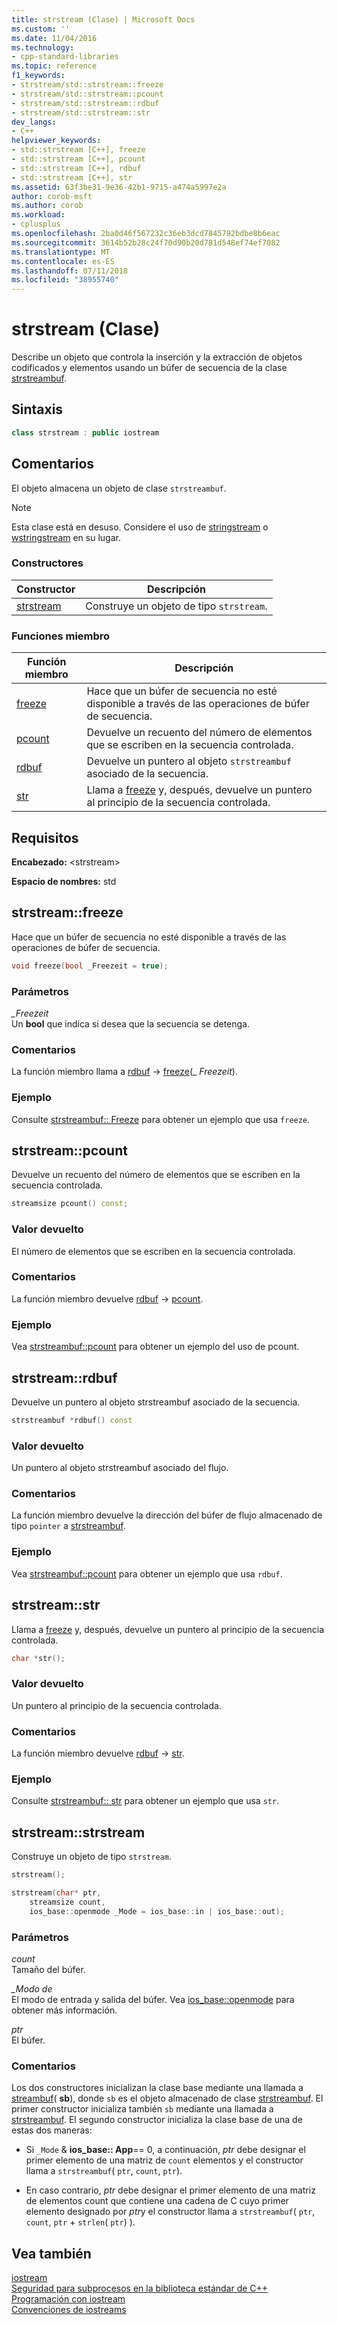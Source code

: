 ```yaml
---
title: strstream (Clase) | Microsoft Docs
ms.custom: ''
ms.date: 11/04/2016
ms.technology:
- cpp-standard-libraries
ms.topic: reference
f1_keywords:
- strstream/std::strstream::freeze
- strstream/std::strstream::pcount
- strstream/std::strstream::rdbuf
- strstream/std::strstream::str
dev_langs:
- C++
helpviewer_keywords:
- std::strstream [C++], freeze
- std::strstream [C++], pcount
- std::strstream [C++], rdbuf
- std::strstream [C++], str
ms.assetid: 63f3be31-9e36-42b1-9715-a474a5997e2a
author: corob-msft
ms.author: corob
ms.workload:
- cplusplus
ms.openlocfilehash: 2ba0d46f567232c36eb3dcd7845792bdbe8b6eac
ms.sourcegitcommit: 3614b52b28c24f70d90b20d781d548ef74ef7082
ms.translationtype: MT
ms.contentlocale: es-ES
ms.lasthandoff: 07/11/2018
ms.locfileid: "38955740"
---
```

# <a name="strstream-class"></a>strstream (Clase)

Describe un objeto que controla la inserción y la extracción de objetos codificados y elementos usando un búfer de secuencia de la clase [strstreambuf](../standard-library/strstreambuf-class.md).

## <a name="syntax"></a>Sintaxis

```cpp
class strstream : public iostream
```

## <a name="remarks"></a>Comentarios

El objeto almacena un objeto de clase `strstreambuf`.

> [!NOTE]
> Esta clase está en desuso. Considere el uso de [stringstream](../standard-library/sstream-typedefs.md#stringstream) o [wstringstream](../standard-library/sstream-typedefs.md#wstringstream) en su lugar.

### <a name="constructors"></a>Constructores

|Constructor|Descripción|
|-|-|
|[strstream](#strstream)|Construye un objeto de tipo `strstream`.|

### <a name="member-functions"></a>Funciones miembro

|Función miembro|Descripción|
|-|-|
|[freeze](#freeze)|Hace que un búfer de secuencia no esté disponible a través de las operaciones de búfer de secuencia.|
|[pcount](#pcount)|Devuelve un recuento del número de elementos que se escriben en la secuencia controlada.|
|[rdbuf](#rdbuf)|Devuelve un puntero al objeto `strstreambuf` asociado de la secuencia.|
|[str](#str)|Llama a [freeze](../standard-library/strstreambuf-class.md#freeze) y, después, devuelve un puntero al principio de la secuencia controlada.|

## <a name="requirements"></a>Requisitos

**Encabezado:** \<strstream>

**Espacio de nombres:** std

## <a name="freeze"></a>  strstream::freeze

Hace que un búfer de secuencia no esté disponible a través de las operaciones de búfer de secuencia.

```cpp
void freeze(bool _Freezeit = true);
```

### <a name="parameters"></a>Parámetros

*_Freezeit*  
 Un **bool** que indica si desea que la secuencia se detenga.

### <a name="remarks"></a>Comentarios

La función miembro llama a [rdbuf](#rdbuf) -> [freeze](../standard-library/strstreambuf-class.md#freeze)(_ *Freezeit*).

### <a name="example"></a>Ejemplo

Consulte [strstreambuf:: Freeze](../standard-library/strstreambuf-class.md#freeze) para obtener un ejemplo que usa `freeze`.

## <a name="pcount"></a>  strstream::pcount

Devuelve un recuento del número de elementos que se escriben en la secuencia controlada.

```cpp
streamsize pcount() const;
```

### <a name="return-value"></a>Valor devuelto

El número de elementos que se escriben en la secuencia controlada.

### <a name="remarks"></a>Comentarios

La función miembro devuelve [rdbuf](#rdbuf) -> [pcount](../standard-library/strstreambuf-class.md#pcount).

### <a name="example"></a>Ejemplo

Vea [strstreambuf::pcount](../standard-library/strstreambuf-class.md#pcount) para obtener un ejemplo del uso de pcount.

## <a name="rdbuf"></a>  strstream::rdbuf

Devuelve un puntero al objeto strstreambuf asociado de la secuencia.

```cpp
strstreambuf *rdbuf() const
```

### <a name="return-value"></a>Valor devuelto

Un puntero al objeto strstreambuf asociado del flujo.

### <a name="remarks"></a>Comentarios

La función miembro devuelve la dirección del búfer de flujo almacenado de tipo `pointer` a [strstreambuf](../standard-library/strstreambuf-class.md).

### <a name="example"></a>Ejemplo

Vea [strstreambuf::pcount](../standard-library/strstreambuf-class.md#pcount) para obtener un ejemplo que usa `rdbuf`.

## <a name="str"></a>  strstream::str

Llama a [freeze](../standard-library/strstreambuf-class.md#freeze) y, después, devuelve un puntero al principio de la secuencia controlada.

```cpp
char *str();
```

### <a name="return-value"></a>Valor devuelto

Un puntero al principio de la secuencia controlada.

### <a name="remarks"></a>Comentarios

La función miembro devuelve [rdbuf](#rdbuf) -> [str](../standard-library/strstreambuf-class.md#str).

### <a name="example"></a>Ejemplo

Consulte [strstreambuf:: str](../standard-library/strstreambuf-class.md#str) para obtener un ejemplo que usa `str`.

## <a name="strstream"></a>  strstream::strstream

Construye un objeto de tipo `strstream`.

```cpp
strstream();

strstream(char* ptr,
    streamsize count,
    ios_base::openmode _Mode = ios_base::in | ios_base::out);
```

### <a name="parameters"></a>Parámetros

*count*  
 Tamaño del búfer.

*_Modo de*  
 El modo de entrada y salida del búfer. Vea [ios_base::openmode](../standard-library/ios-base-class.md#openmode) para obtener más información.

*ptr*  
 El búfer.

### <a name="remarks"></a>Comentarios

Los dos constructores inicializan la clase base mediante una llamada a [streambuf](../standard-library/streambuf-typedefs.md#streambuf)( **sb**), donde `sb` es el objeto almacenado de clase [strstreambuf](../standard-library/strstreambuf-class.md). El primer constructor inicializa también `sb` mediante una llamada a [strstreambuf](../standard-library/strstreambuf-class.md#strstreambuf). El segundo constructor inicializa la clase base de una de estas dos maneras:

- Si `_Mode`  &  **ios_base:: App**== 0, a continuación, *ptr* debe designar el primer elemento de una matriz de `count` elementos y el constructor llama a `strstreambuf`( `ptr`, `count`, `ptr`).

- En caso contrario, *ptr* debe designar el primer elemento de una matriz de elementos count que contiene una cadena de C cuyo primer elemento designado por *ptr*y el constructor llama a `strstreambuf`( `ptr`, `count`, `ptr` + `strlen`( `ptr`) ).

## <a name="see-also"></a>Vea también

[iostream](../standard-library/istream-typedefs.md#iostream)<br/>
[Seguridad para subprocesos en la biblioteca estándar de C++](../standard-library/thread-safety-in-the-cpp-standard-library.md)<br/>
[Programación con iostream](../standard-library/iostream-programming.md)<br/>
[Convenciones de iostreams](../standard-library/iostreams-conventions.md)<br/>
